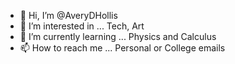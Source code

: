- 👋 Hi, I’m @AveryDHollis
- 👀 I’m interested in ... Tech, Art
- 🌱 I’m currently learning ... Physics and Calculus
- 📫 How to reach me ... Personal or College emails

<!---
AveryDHollis/AveryDHollis is a ✨ special ✨ repository because its `README.md` (this file) appears on your GitHub profile.
You can click the Preview link to take a look at your changes.
--->
